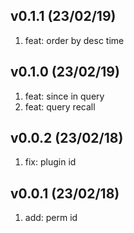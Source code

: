 ## v0.1.1 (23/02/19)

1. feat: order by desc time

## v0.1.0 (23/02/19)

1. feat: since in query
2. feat: query recall

## v0.0.2 (23/02/18)

1. fix: plugin id

## v0.0.1 (23/02/18)

1. add: perm id

